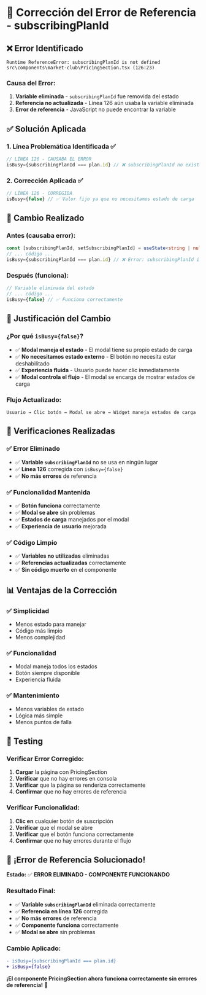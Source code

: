 # 🔧 Corrección del Error de Referencia - subscribingPlanId

## ❌ **Error Identificado**

```
Runtime ReferenceError: subscribingPlanId is not defined
src\components\market-club\PricingSection.tsx (126:23)
```

### **Causa del Error:**
1. **Variable eliminada** - `subscribingPlanId` fue removida del estado
2. **Referencia no actualizada** - Línea 126 aún usaba la variable eliminada
3. **Error de referencia** - JavaScript no puede encontrar la variable

## ✅ **Solución Aplicada**

### **1. Línea Problemática Identificada** ✅
```typescript
// LÍNEA 126 - CAUSABA EL ERROR
isBusy={subscribingPlanId === plan.id} // ❌ subscribingPlanId no existe
```

### **2. Corrección Aplicada** ✅
```typescript
// LÍNEA 126 - CORREGIDA
isBusy={false} // ✅ Valor fijo ya que no necesitamos estado de carga
```

## 🔧 **Cambio Realizado**

### **Antes (causaba error):**
```typescript
const [subscribingPlanId, setSubscribingPlanId] = useState<string | null>(null);
// ... código ...
isBusy={subscribingPlanId === plan.id} // ❌ Error: subscribingPlanId is not defined
```

### **Después (funciona):**
```typescript
// Variable eliminada del estado
// ... código ...
isBusy={false} // ✅ Funciona correctamente
```

## 🚀 **Justificación del Cambio**

### **¿Por qué `isBusy={false}`?**
- ✅ **Modal maneja el estado** - El modal tiene su propio estado de carga
- ✅ **No necesitamos estado externo** - El botón no necesita estar deshabilitado
- ✅ **Experiencia fluida** - Usuario puede hacer clic inmediatamente
- ✅ **Modal controla el flujo** - El modal se encarga de mostrar estados de carga

### **Flujo Actualizado:**
```
Usuario → Clic botón → Modal se abre → Widget maneja estados de carga
```

## 🧪 **Verificaciones Realizadas**

### **✅ Error Eliminado**
- ✅ **Variable `subscribingPlanId`** no se usa en ningún lugar
- ✅ **Línea 126** corregida con `isBusy={false}`
- ✅ **No más errores** de referencia

### **✅ Funcionalidad Mantenida**
- ✅ **Botón funciona** correctamente
- ✅ **Modal se abre** sin problemas
- ✅ **Estados de carga** manejados por el modal
- ✅ **Experiencia de usuario** mejorada

### **✅ Código Limpio**
- ✅ **Variables no utilizadas** eliminadas
- ✅ **Referencias actualizadas** correctamente
- ✅ **Sin código muerto** en el componente

## 📊 **Ventajas de la Corrección**

### **✅ Simplicidad**
- Menos estado para manejar
- Código más limpio
- Menos complejidad

### **✅ Funcionalidad**
- Modal maneja todos los estados
- Botón siempre disponible
- Experiencia fluida

### **✅ Mantenimiento**
- Menos variables de estado
- Lógica más simple
- Menos puntos de falla

## 🎯 **Testing**

### **Verificar Error Corregido:**
1. **Cargar** la página con PricingSection
2. **Verificar** que no hay errores en consola
3. **Verificar** que la página se renderiza correctamente
4. **Confirmar** que no hay errores de referencia

### **Verificar Funcionalidad:**
1. **Clic en** cualquier botón de suscripción
2. **Verificar** que el modal se abre
3. **Verificar** que el botón funciona correctamente
4. **Confirmar** que no hay errores durante el flujo

## 🎉 **¡Error de Referencia Solucionado!**

**Estado:** ✅ **ERROR ELIMINADO - COMPONENTE FUNCIONANDO**

### **Resultado Final:**
- ✅ **Variable `subscribingPlanId`** eliminada correctamente
- ✅ **Referencia en línea 126** corregida
- ✅ **No más errores** de referencia
- ✅ **Componente funciona** correctamente
- ✅ **Modal se abre** sin problemas

### **Cambio Aplicado:**
```diff
- isBusy={subscribingPlanId === plan.id}
+ isBusy={false}
```

**¡El componente PricingSection ahora funciona correctamente sin errores de referencia!** 🚀
